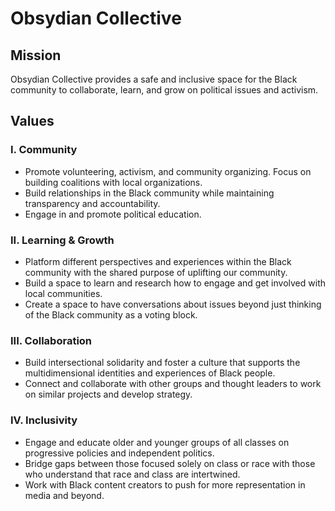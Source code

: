 # Obsydian Collective
## Mission
Obsydian Collective provides a safe and inclusive space for the Black community to collaborate, learn, and grow on political issues and activism.
## Values
### I. Community
- Promote volunteering, activism, and community organizing. Focus on building coalitions with local organizations.
- Build relationships in the Black community while maintaining transparency and accountability.
- Engage in and promote political education.
### II. Learning & Growth
- Platform different perspectives and experiences within the Black community with the shared purpose of uplifting our community.
- Build a space to learn and research how to engage and get involved with local communities.
- Create a space to have conversations about issues beyond just thinking of the Black community as a voting block.
### III. Collaboration
- Build intersectional solidarity and foster a culture that supports the multidimensional identities and experiences of Black people.
- Connect and collaborate with other groups and thought leaders to work on similar projects and develop strategy.

### IV. Inclusivity
- Engage and educate older and younger groups of all classes on progressive policies and independent politics.
- Bridge gaps between those focused solely on class or race with those who understand that race and class are intertwined.
- Work with Black content creators to push for more representation in media and beyond.
